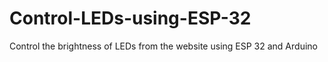 # Control-LEDs-using-ESP-32
Control the brightness of LEDs from the website using ESP 32 and Arduino
